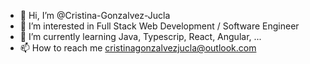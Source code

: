 - 👋 Hi, I’m @Cristina-Gonzalvez-Jucla
- 👀 I’m interested in Full Stack Web Development / Software Engineer 
- 🌱 I’m currently learning Java, Typescrip, React, Angular, ...
- 📫 How to reach me cristinagonzalvezjucla@outlook.com
